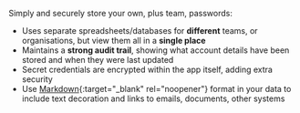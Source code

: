 Simply and securely store your own, plus team, passwords:

+ Uses separate spreadsheets/databases for __different__ teams, or organisations, but view them all in a __single place__
+ Maintains a __strong audit trail__, showing what account details have been stored and when they were last updated
+ Secret credentials are encrypted within the app itself, adding extra security
+ Use [Markdown](https://www.markdownguide.org/){:target="_blank" rel="noopener"} format in your data to include text decoration and links to emails, documents, other systems